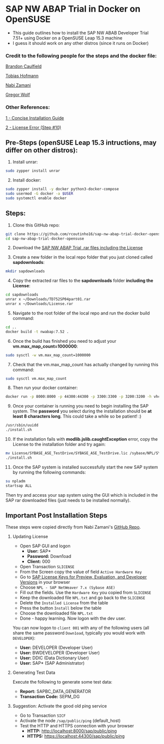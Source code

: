 # SAP NW ABAP Trial in Docker on OpenSUSE

-   This guide outlines how to install the SAP NW ABAB Developer Trial 7.51+ using Docker on a OpenSUSE Leap 15.3 machine
-   I guess it should work on any other distros (since it runs on Docker)

### Credit to the following people for the steps and the docker file:

[Brandon Caulfield](https://github.com/brandoncaulfield/sap-nw-abap-trial-docker-windows)

[Tobias Hofmann](https://github.com/tobiashofmann/sap-nw-abap-docker)

[Nabi Zamani](https://github.com/nzamani/sap-nw-abap-trial-docker)

[Gregor Wolf](https://bitbucket.org/gregorwolf/dockernwabap750/src/25ca7d78266bef8ed41f1373801fd5e63e0b9552/Dockerfile?at=master&fileviewer=file-view-default)

###  Other References:
[1 - Concise Installation Guide](https://blogs.sap.com/2019/10/01/as-abap-7.52-sp04-developer-edition-concise-installation-guide/comment-page-1/#comment-618201)

[2 - License Error (Step #10)](https://answers.sap.com/questions/13008312/sap-netweaver-752-sp-abort-execution-because-of-st.html)


## Pre-Steps (openSUSE Leap 15.3 intructions, may differ on other distros):

1. Install unrar:

```sh
sudo zypper install unrar
```

2. Install docker:

```sh
sudo zypper install -y docker python3-docker-compose
sudo usermod -G docker -a $USER
sudo systemctl enable docker
```

## Steps:

1. Clone this GitHub repo:

```sh
git clone https://github.com/rcoutinho16/sap-nw-abap-trial-docker-opensuse
cd sap-nw-abap-trial-docker-opensuse
```

2. Download the [SAP NW ABAP Trial .rar files including the License](https://developers.sap.com/trials-downloads.html)

3. Create a new folder in the local repo folder that you just cloned called **sapdownloads**:

```sh
mkdir sapdownloads
```

4. Copy the extracted rar files to the **sapdownloads** folder **including the License**:

```sh
cd sapdownloads
unrar x ~/Downloads/TD752SP04part01.rar
unrar x ~/Downloads/License.rar
```

5. Navigate to the root folder of the local repo and run the docker build command:

```sh
cd ..
docker build -t nwabap:7.52 .
```

6. Once the build has finished you need to adjust your **vm.max_map_count=1000000**:

```sh
sudo sysctl -w vm.max_map_count=1000000
```

7. Check that the vm.max_map_count has actually changed by running this command:

```sh
sudo sysctl vm.max_map_count
```

8. Then run your docker container:

```sh
docker run -p 8000:8000 -p 44300:44300 -p 3300:3300 -p 3200:3200 -h vhcalnplci --name nwabap752 -it nwabap:7.52 /bin/bash
```

9. Once your container is running you need to begin installing the SAP system. The **password** you select during the installation should be **at least 8 characters long**. This could take a while so be patient! :)

```sh
/usr/sbin/uuidd
./install.sh
```
10. If the installation fails with **modlib.jslib.caughtException** error, copy the License to the installation folder and try again:

```sh
mv License/SYBASE_ASE_TestDrive/SYBASE_ASE_TestDrive.lic /sybase/NPL/SYSAM-2_0/licenses/
./install.sh
```

11. Once the SAP system is installed successfully start the new SAP system by running the following commands:

```sh
su npladm
startsap ALL
```

Then try and access your sap system using the GUI which is included in the SAP rar downloaded files (just needs to be installed normally).

## Important Post Installation Steps
These steps were copied directly from Nabi Zamani's [GitHub Repo](https://github.com/nzamani/sap-nw-abap-trial-docker).
1.  Updating License
    -   Open SAP GUI and logon
        -   **User:**  SAP*
        -   **Password:**  Down1oad
        -   **Client:**  000
    -   Open Transaction  `SLICENSE`
    -   From the Screen copy the value of field  `Active Hardware Key`
    -   Go to  [SAP License Keys for Preview, Evaluation, and Developer Versions](https://go.support.sap.com/minisap/#/minisap)  in your browser
    -   Choose  `NPL - SAP NetWeaver 7.x (Sybase ASE)`
    -   Fill out the fields. Use the  `Hardware Key`  you copied from  `SLICENSE`
    -   Keep the downloaded file  `NPL.txt`  and go back to the  `SLICENSE`
    -   Delete the  `Installed License`  from the table
    -   Press the button  `Install`  below the table
    -   Choose the downloaded file  `NPL.txt`
    -   Done - happy learning. Now logon with the dev user.
        
    
    You can now logon to  `client 001`  with any of the following users (all share the same password  `Down1oad`, typically you would work with  `DEVELOPER`):
    
    -   **User:**  DEVELOPER (Developer User)
    -   **User:**  BWDEVELOPER (Developer User)
    -   **User:**  DDIC (Data Dictionary User)
    -   **User:**  SAP* (SAP Administrator)
2.  Generating Test Data
    
    Execute the following to generate some test data:
    
    -   **Report:**  SAPBC_DATA_GENERATOR
    -   **Transaction Code:**  SEPM_DG
3.  Suggestion: Activate the good old ping service
    
    -   Go to Transaction  `SICF`
    -   Activate the node  `/sap/public/ping`  (default_host)
    -   Test the HTTP and HTTPS connection with your browser
        -   **HTTP:**  [http://localhost:8000/sap/public/ping](http://localhost:8000/sap/public/ping)
        -   **HTTPS:**  [https://localhost:44300/sap/public/ping](https://localhost:44300/sap/public/ping)
